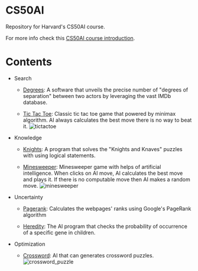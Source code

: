 # CS50AI
Repository for Harvard's CS50AI course.

For more info check this [CS50AI course introduction](https://cs50.harvard.edu/ai/2020/).

# Contents
- Search
  - [Degrees](https://github.com/BurakAhmet/cs50AI/tree/main/0.Search/degrees): A software that unveils the precise number of "degrees of separation" between two actors by leveraging the vast IMDb database.
    
  - [Tic Tac Toe](https://github.com/BurakAhmet/cs50AI/tree/main/0.Search/tictactoe): Classic tic tac toe game that powered by minimax algorithm. AI always calculates the best move there is no way to beat it.
    ![tictactoe](https://github.com/BurakAhmet/cs50AI/assets/89780902/d273a5b8-6f24-4f23-96e7-004aaccabf53)
    
- Knowledge
  - [Knights](https://github.com/BurakAhmet/cs50AI/tree/main/1.Knowledge/knights): A program that solves the "Knights and Knaves" puzzles with using logical statements.
    
  - [Minesweeper](https://github.com/BurakAhmet/cs50AI/tree/main/1.Knowledge/minesweeper): Minesweeper game with helps of artificial intelligence. When clicks on AI move, AI calculates the best move and plays it. If there is no computable move then AI makes a random move.
    ![minesweeper](https://github.com/BurakAhmet/cs50AI/assets/89780902/6e3d5032-acd1-4b88-b98b-c4312f1eaa7c)
- Uncertainty
  - [Pagerank](https://github.com/BurakAhmet/cs50AI/tree/main/2.Uncertainty/pagerank): Calculates the webpages' ranks using Google's PageRank algorithm

  - [Heredity](https://github.com/BurakAhmet/cs50AI/tree/main/2.Uncertainty/heredity): The AI program that checks the probability of occurrence of a specific gene in children.

- Optimization
    - [Crossword](https://github.com/BurakAhmet/cs50AI/tree/main/3.Optimization/crossword): AI that can generates crossword puzzles.
      ![crossword_puzzle](https://github.com/BurakAhmet/cs50AI/assets/89780902/d9ba3e74-6c1d-466c-ab69-bc72c3e83fec)

